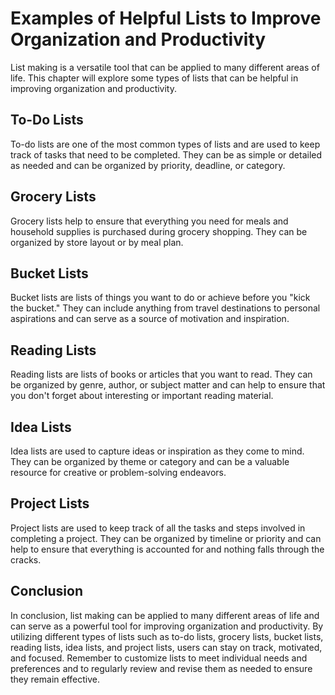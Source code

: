 Examples of Helpful Lists to Improve Organization and Productivity
=============================================================================================

List making is a versatile tool that can be applied to many different areas of life. This chapter will explore some types of lists that can be helpful in improving organization and productivity.

To-Do Lists
-----------

To-do lists are one of the most common types of lists and are used to keep track of tasks that need to be completed. They can be as simple or detailed as needed and can be organized by priority, deadline, or category.

Grocery Lists
-------------

Grocery lists help to ensure that everything you need for meals and household supplies is purchased during grocery shopping. They can be organized by store layout or by meal plan.

Bucket Lists
------------

Bucket lists are lists of things you want to do or achieve before you "kick the bucket." They can include anything from travel destinations to personal aspirations and can serve as a source of motivation and inspiration.

Reading Lists
-------------

Reading lists are lists of books or articles that you want to read. They can be organized by genre, author, or subject matter and can help to ensure that you don't forget about interesting or important reading material.

Idea Lists
----------

Idea lists are used to capture ideas or inspiration as they come to mind. They can be organized by theme or category and can be a valuable resource for creative or problem-solving endeavors.

Project Lists
-------------

Project lists are used to keep track of all the tasks and steps involved in completing a project. They can be organized by timeline or priority and can help to ensure that everything is accounted for and nothing falls through the cracks.

Conclusion
----------

In conclusion, list making can be applied to many different areas of life and can serve as a powerful tool for improving organization and productivity. By utilizing different types of lists such as to-do lists, grocery lists, bucket lists, reading lists, idea lists, and project lists, users can stay on track, motivated, and focused. Remember to customize lists to meet individual needs and preferences and to regularly review and revise them as needed to ensure they remain effective.
